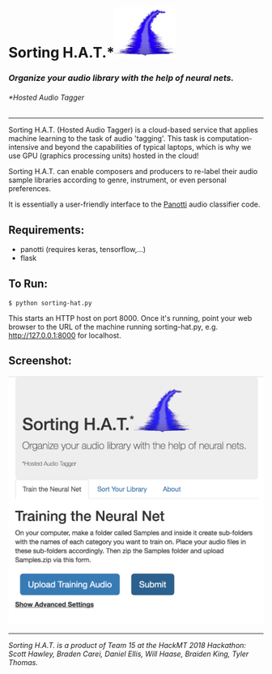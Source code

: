 # Sorting H.A.T.*<img src="static/sorting-hat-logo.png" height=100em>
### *Organize your audio library with the help of neural nets.*

###### *Hosted Audio Tagger

---

Sorting H.A.T. (Hosted Audio Tagger) is a cloud-based service that applies machine learning to the task of audio 'tagging'.
This task is computation-intensive and beyond the capabilities of typical laptops, which is why we use GPU (graphics processing units) hosted in the cloud!

Sorting H.A.T. can enable composers and producers to re-label their audio sample libraries
according to genre, instrument, or even personal preferences.

It is essentially a user-friendly interface to the [Panotti](http://github.com/drscotthawley/panotti) audio classifier code.

## Requirements:
- panotti (requires keras, tensorflow,...)
- flask

## To Run:

    $ python sorting-hat.py

This starts an HTTP host on port 8000.  Once it's running, point your web browser to the URL of the machine running sorting-hat.py,
e.g. http://127.0.0.1:8000 for localhost.

## Screenshot:
![screenshot](screenshot.png)

---
*Sorting H.A.T. is a product of Team 15 at the HackMT 2018 Hackathon: Scott Hawley, Braden Carei, Daniel Ellis, Will Haase, Braiden King, Tyler Thomas.*  
